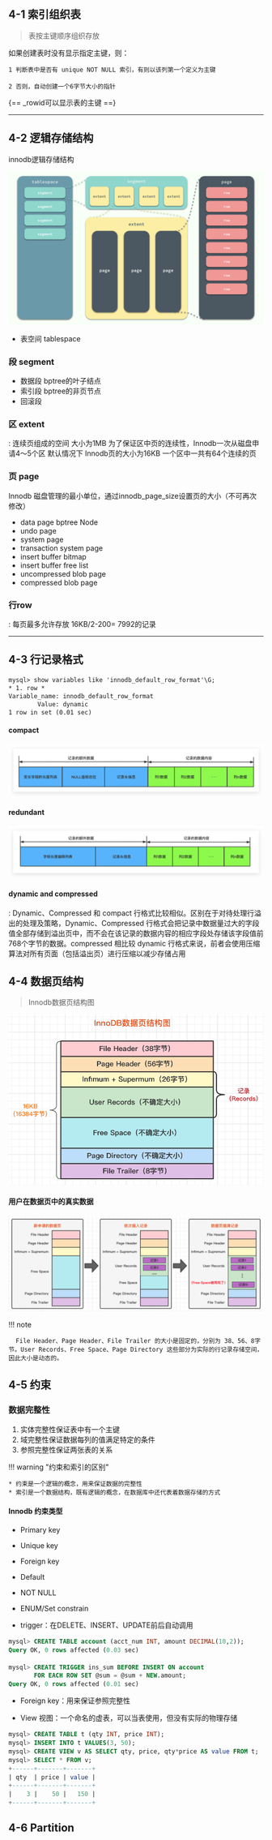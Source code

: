 
## 4-1 索引组织表

> 表按主键顺序组织存放

如果创建表时没有显示指定主键，则：

    1 判断表中是否有 unique NOT NULL 索引，有则以该列第一个定义为主键

    2 否则，自动创建一个6字节大小的指针

{== _rowid可以显示表的主键 ==}
___

## 4-2 逻辑存储结构

innodb逻辑存储结构

![](img/tablespace.png)

- 表空间 tablespace
  
### 段 segment

 - 数据段 bptree的叶子结点
 - 索引段 bptree的非页节点
 - 回滚段

### 区 extent

: 连续页组成的空间 大小为1MB
  为了保证区中页的连续性，Innodb一次从磁盘申请4～5个区
  默认情况下 Innodb页的大小为16KB 一个区中一共有64个连续的页

### 页 page

Innodb 磁盘管理的最小单位，通过innodb_page_size设置页的大小（不可再次修改）

  - data page bptree Node
  - undo page 
  - system page
  - transaction system page
  - insert buffer bitmap
  - insert buffer free list
  - uncompressed blob page
  - compressed blob page
  

### 行row

:	每页最多允许存放 16KB/2-200= 7992的记录 

___

## 4-3 行记录格式

```shell
mysql> show variables like 'innodb_default_row_format'\G;
* 1. row *
Variable_name: innodb_default_row_format
        Value: dynamic
1 row in set (0.01 sec)
```
#### compact

![](img/compact.png)

#### redundant

![](img/redundant.png)

#### dynamic and compressed

:	Dynamic、Compressed 和 compact 行格式比较相似。区别在于对待处理行溢出的处理及策略，Dynamic、Compressed 行格式会把记录中数据量过大的字段值全部存储到溢出页中，而不会在该记录的数据内容的相应字段处存储该字段值前768个字节的数据。compressed 相比较 dynamic 行格式来说，前者会使用压缩算法对所有页面（包括溢出页）进行压缩以减少存储占用


## 4-4 数据页结构

> Innodb数据页结构图

![](img/数据页结构.png)

#### 用户在数据页中的真实数据

![](img/freespace.png)

!!! note

      File Header、Page Header、File Trailer 的大小是固定的，分别为 38、56、8字节。User Records、Free Space、Page Directory 这些部分为实际的行记录存储空间，因此大小是动态的。    

## 4-5 约束

### 数据完整性

1. 实体完整性保证表中有一个主键
2. 域完整性保证数据每列的值满足特定的条件
3. 参照完整性保证两张表的关系

!!! warning "约束和索引的区别"

    * 约束是一个逻辑的概念，用来保证数据的完整性
    * 索引是一个数据结构，既有逻辑的概念，在数据库中还代表着数据存储的方式


#### Innodb 约束类型

- Primary key
- Unique key
- Foreign key
- Default

- NOT NULL

- ENUM/Set constrain

- trigger：在DELETE、INSERT、UPDATE前后自动调用

```sql
mysql> CREATE TABLE account (acct_num INT, amount DECIMAL(10,2));
Query OK, 0 rows affected (0.03 sec)

mysql> CREATE TRIGGER ins_sum BEFORE INSERT ON account
       FOR EACH ROW SET @sum = @sum + NEW.amount;
Query OK, 0 rows affected (0.01 sec)
```

- Foreign key：用来保证参照完整性

- View 视图：一个命名的虚表，可以当表使用，但没有实际的物理存储

```sql
mysql> CREATE TABLE t (qty INT, price INT);
mysql> INSERT INTO t VALUES(3, 50);
mysql> CREATE VIEW v AS SELECT qty, price, qty*price AS value FROM t;
mysql> SELECT * FROM v;
+------+-------+-------+
| qty  | price | value |
+------+-------+-------+
|    3 |    50 |   150 |
+------+-------+-------+
```

## 4-6 Partition

